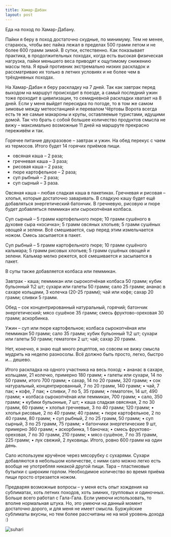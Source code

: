 ```yaml
---
title: Хамар-Дабан
layout: post
---
```


Еда на поход по Хамар-Дабану.

Пайки я беру в поход достаточно скудные, по минимуму. Тем не менее, стараюсь, чтобы вес пайка лежал в пределах 500 грамм летом и не более 600 грамм зимой. В сутки, естественно. Как показывает практика, в продолжительных походах, когда есть высокая физическая нагрузка, пайки меньшего веса приводят к ощутимому снижению массы тела. Я ярый противник экстремально низких раскладок и рассматриваю их только в летних условиях и не более чем в трёхдневных походах.

На Хамар-Дабан я беру раскладку на 7 дней. Так как завтрак перед выходом на маршрут происходит в поезде, а самый последний ужин тоже проходит в цивилизации, то семидневной раскладки хватает на 8 дней. Если у меня выйдет пересидка по погоде, то в том же самом зимовье между метеостанцией и перевалом Чёртовы Ворота всегда есть те же самые макароны и крупы, оставляемые туристами, идущими домой. Так что брать с собой большее количество продуктов смысла не вижу – максимально возможные 11 дней на маршруте прекрасно переживём и так.

Горячее питание двухразовое – завтрак и ужин. На обед перекус с чаем из термосов. Итого будет 14 горячих приёмов пищи.
- овсяная каша – 2 раза;
- гречневая каша – 3 раза;
- рисовая каша – 2 раза;
- пюре картофельное – 2 раза;
- суп рыбный – 2 раза;
- суп сырный – 3 раза.

Овсяная каша – любая сладкая каша в пакетиках. Гречневая и рисовая – хлопья, которые достаточно заваривать. В сладкую кашу будет ещё добавляться энергетический батончик. В гречневую, рисовую и пюре будет добавляться пеммикан или сырокопчёная колбаса.

Суп сырный – 5 грамм картофельного пюре; 10 грамм сушёного в духовке сыра «косичка»; 5 грамм овсяных хлопьев; 5 грамм сушёных овощей и зелени. Всё смешивается, сыр перед этим измельчается ножом. Смесь засыпается в пакет.

Суп рыбный – 5 грамм картофельного пюре; 10 грамм сушёного кальмара; 5 грамм рисовых хлопьев; 5 грамм сушёных овощей и зелени. Кальмар мелко режется, всё смешивается и засыпается в пакет.

В супы также добавляется колбаса или пеммикан.

Завтрак - каша; пеммикан или сырокопчёная колбаса 50 грамм; кубик бульонный 1\2 шт; сухари или галеты 50 грамм; сало 25 грамм; ананас в сахаре кольцами, 3 колечка (20-25 грамм); чай или кофе; сахар 20 грамм; сливки 5 грамм.

Обед – сок концентрированный натуральный, горячий; батончик энергетический; мясо сушёное 35 грамм; смесь фруктово-ореховая 30 грамм; аскорбинка.

Ужин – суп или пюре картофельное; колбаса сырокопчёная или пеммикан 50 грамм; сало 35 грамм; кубик бульонный 1\2 шт; сухари или галеты 50 грамм; гематоген 2 шт; чай; сахар 20 грамм.

Нет, конечно, я знаю ещё много рецептов, но совсем не вижу смысла мудрить на неделю разносолы. Всё должно быть просто, легко, быстро и… дешево.

Итого раскладка на одного участника на весь поход:
• ананас в сахаре, кольцами, 21 колечко, примерно 180 грамм;
• галеты или сухари, 14 по 50 грамм, итого 700 грамм;
• сахар, 14 по 20 грамм, 320 грамм;
• сок натуральный, концентрированный, 7 по 20 грамм, 140 грамм;
• чай, 7 пак;
• кофе, 7 пак;
• сливки, 7 по 5, 35 грамм;
• гематоген, 14 шт, 490 грамм;
• колбаса сырокопчёная или пеммикан, 700 грамм;
• сало, 350 грамм;
• кубики бульонные, 7 шт;
• каша сладкая овясяная, 2 по 30 грамм, 60 грамм;
• хлопья гречневые, 3 по 40 грамм; 120 грамм;
• хлопья рисовые, 2 по 40 грамм; 40 грамм;
• пюре картофельное, 2 по 40 грамм, 80 грамм;
• суп рыбный, 2 по 25 грамм, 50 грамм;
• суп сырный, 3 по 25 грамм, 75 грамм;
• батончики энергетические 9 шт, примерно 360 грамм;
• аскорбинка, 1 баночка;
• смесь фруктово-ореховая, 7 по 30 грамм, 210 грамм;
• мясо сушёное, 7 по 35 грамм, 225 грамм;
• лук свежий, 2 луковицы.
Итого, ровно 600 грамм на один день.

Сало используем кручёное через мясорубку с сухарями. Сухари добавляются в небольшом количестве, с ними сало можно легко есть вообще не употребляя никакой другой пищи. Тара – пластиковые бутылки с широким горлом. Необходимое количество во время приёма пищи просто отрезается ножом.

Предваряя возможные вопросы – у меня есть опыт хождения на сублиматах, хоть летних походов, хоть зимних, групповых и одиночных. Больше всего работал с Гала-Гала. Если умеючи использовать, то вполне нормальная штука. Но, это умеючи на данный момент достаточно дорого, и для меня не имеет смысла. Буржуйские сублиматы вкусны, но тем более рассчитаны не на мой уровень дохода :)


![suhari](http://cs625322.vk.me/v625322923/1a201/VdJFNANcu-s.jpg)
